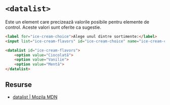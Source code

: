 # `<datalist>`

Este un element care precizează valorile posibile pentru elemente de control. Aceste valori sunt oferite ca sugestie.

```html
<label for="ice-cream-choice">Alege unul dintre sortimente:</label>
<input list="ice-cream-flavors" id="ice-cream-choice" name="ice-cream-choice" />

<datalist id="ice-cream-flavors">
    <option value="Ciocolată">
    <option value="Vanilie">
    <option value="Mentă">
</datalist>
```

## Resurse

- [datalist | Mozila MDN](https://developer.mozilla.org/en-US/docs/Web/HTML/Element/datalist)
